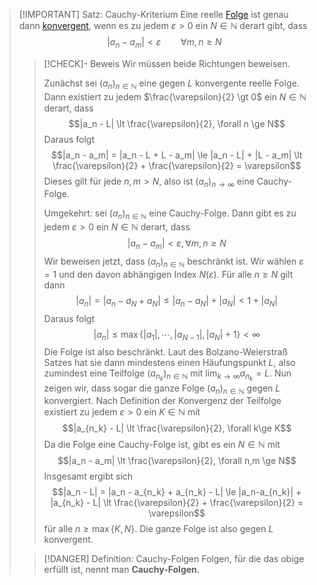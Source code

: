 > [!IMPORTANT] Satz: Cauchy-Kriterium
> Eine reelle [Folge](../../Folge.md) ist genau dann [konvergent](Konvergenz.md), wenn es zu jedem $\varepsilon \gt 0$ ein $N \in \mathbb{N}$ derart gibt, dass
> $$|a_n - a_m| \lt \varepsilon \qquad \forall m,n \ge N$$
> > [!CHECK]- Beweis
> > Wir müssen beide Richtungen beweisen.
> > 
> > Zunächst sei $(a_n)_{n\in\mathbb{N}}$ eine gegen $L$ konvergente reelle Folge. Dann existiert zu jedem $\frac{\varepsilon}{2} \gt 0$ ein $N \in \mathbb{N}$ derart, dass
> > $$|a_n - L| \lt \frac{\varepsilon}{2}, \forall n \ge N$$
> > Daraus folgt
> > $$|a_n - a_m| = |a_n - L + L - a_m| \le |a_n - L| + |L - a_m| \lt \frac{\varepsilon}{2} + \frac{\varepsilon}{2} = \varepsilon$$
> > Dieses gilt für jede $n,m \gt N$, also ist $(a_n)_{n\to\infty}$ eine Cauchy-Folge.
> > 
> > Umgekehrt: sei $(a_n)_{n\in\mathbb{N}}$ eine Cauchy-Folge. Dann gibt es zu jedem $\varepsilon \gt 0$ ein $N \in \mathbb{N}$ derart, dass
> > $$|a_n - a_m| \lt \varepsilon, \forall m,n \ge N$$
> > Wir beweisen jetzt, dass $(a_n)_{n\in\mathbb{N}}$ beschränkt ist. Wir wählen $\varepsilon = 1$ und den davon abhängigen Index $N(\varepsilon)$. Für alle $n\ge N$ gilt dann
> > $$|a_n| = |a_n - a_N + a_N| \le |a_n - a_N| + |a_N| \lt 1 + |a_N|$$
> > Daraus folgt
> > $$|a_n| \le \max \{|a_1|,\cdots,|a_{N-1}|,|a_{N}| + 1\} \lt \infty$$
> > Die Folge ist also beschränkt. Laut des Bolzano-Weierstraß Satzes hat sie dann mindestens einen Häufungspunkt $L$, also zumindest eine Teilfolge $(a_{n_k})_{n\in\mathbb{N}}$ mit $\displaystyle\lim_{k\to\infty} a_{n_k} = L$. Nun zeigen wir, dass sogar die ganze Folge $(a_n)_{n\in\mathbb{N}}$ gegen $L$ konvergiert. Nach Definition der Konvergenz der Teilfolge existiert zu jedem $\varepsilon \gt 0$ ein $K \in \mathbb{N}$ mit
> > $$|a_{n_k} - L| \lt \frac{\varepsilon}{2}, \forall k\ge K$$
> > Da die Folge eine Cauchy-Folge ist, gibt es ein $N\in\mathbb{N}$ mit
> > $$|a_n - a_m| \lt \frac{\varepsilon}{2}, \forall n,m \ge N$$
> > Insgesamt ergibt sich
> > $$|a_n - L| = |a_n - a_{n_k} + a_{n_k} - L| \le |a_n-a_{n_k}| + |a_{n_k} - L| \lt \frac{\varepsilon}{2} + \frac{\varepsilon}{2} = \varepsilon$$
> > für alle $n\ge \max \{K, N\}$. Die ganze Folge ist also gegen $L$ konvergent.
>
> > [!DANGER] Definition: Cauchy-Folgen
> > Folgen, für die das obige erfüllt ist, nennt man **Cauchy-Folgen**.
